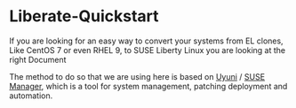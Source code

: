 # Liberate-Quickstart
If you are looking for an easy way to convert your systems from EL clones, Like CentOS 7 or even RHEL 9, to SUSE Liberty Linux you are looking at the right Document

The method to do so that we are using here is based on [Uyuni](https://www.uyuni-project.org/) / [SUSE Manager](https://www.suse.com/products/suse-manager/), which is a tool for system management, patching deployment and automation.


